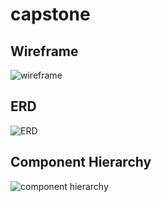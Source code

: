 # capstone

## Wireframe
![wireframe](https://github.com/JCollinJones25/capstone-frontend/blob/main/public/images/wireframe.png?raw=true)


## ERD
![ERD](https://github.com/JCollinJones25/capstone-frontend/blob/main/public/images/ERD.png?raw=true)


## Component Hierarchy
![component hierarchy](https://github.com/JCollinJones25/capstone-frontend/blob/main/public/images/comp-hierarchy.png?raw=true)
